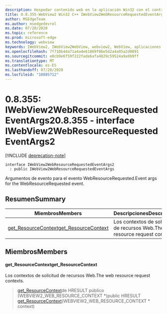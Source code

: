 ```yaml
---
description: Hospedar contenido web en la aplicación Win32 con el control Microsoft Edge WebView2
title: 0.8.355-WebView2 Win32 C++ IWebView2WebResourceRequestedEventArgs2
author: MSEdgeTeam
ms.author: msedgedevrel
ms.date: 07/20/2020
ms.topic: reference
ms.prod: microsoft-edge
ms.technology: webview
keywords: IWebView2, IWebView2WebView, webview2, WebView, aplicaciones Win32, Win32, Edge
ms.openlocfilehash: 7f710b4da71a4a4e61869f06e5d2a4a95a2d0891
ms.sourcegitcommit: e0cb9e6f59f222fade6afa4829c59524a9a9b9ff
ms.translationtype: MT
ms.contentlocale: es-ES
ms.lasthandoff: 07/20/2020
ms.locfileid: "10885712"
---
```

# <span data-ttu-id="a2799-104">0.8.355: IWebView2WebResourceRequestedEventArgs2</span><span class="sxs-lookup"><span data-stu-id="a2799-104">0.8.355 - interface IWebView2WebResourceRequestedEventArgs2</span></span> 

[!INCLUDE [deprecation-note](../../includes/deprecation-note.md)]

```
interface IWebView2WebResourceRequestedEventArgs2
  : public IWebView2WebResourceRequestedEventArgs
```

<span data-ttu-id="a2799-105">Argumentos de evento para el evento WebResourceRequested.</span><span class="sxs-lookup"><span data-stu-id="a2799-105">Event args for the WebResourceRequested event.</span></span>

## <span data-ttu-id="a2799-106">Resumen</span><span class="sxs-lookup"><span data-stu-id="a2799-106">Summary</span></span>

 <span data-ttu-id="a2799-107">Miembros</span><span class="sxs-lookup"><span data-stu-id="a2799-107">Members</span></span>                        | <span data-ttu-id="a2799-108">Descripciones</span><span class="sxs-lookup"><span data-stu-id="a2799-108">Descriptions</span></span>
--------------------------------|---------------------------------------------
[<span data-ttu-id="a2799-109">get_ResourceContext</span><span class="sxs-lookup"><span data-stu-id="a2799-109">get_ResourceContext</span></span>](#get_resourcecontext) | <span data-ttu-id="a2799-110">Los contextos de solicitud de recursos Web.</span><span class="sxs-lookup"><span data-stu-id="a2799-110">The web resource request contexts.</span></span>

## <span data-ttu-id="a2799-111">Miembros</span><span class="sxs-lookup"><span data-stu-id="a2799-111">Members</span></span>

#### <span data-ttu-id="a2799-112">get_ResourceContext</span><span class="sxs-lookup"><span data-stu-id="a2799-112">get_ResourceContext</span></span> 

<span data-ttu-id="a2799-113">Los contextos de solicitud de recursos Web.</span><span class="sxs-lookup"><span data-stu-id="a2799-113">The web resource request contexts.</span></span>

> <span data-ttu-id="a2799-114">[get_ResourceContext](#get_resourcecontext)de HRESULT público (WEBVIEW2_WEB_RESOURCE_CONTEXT \*)</span><span class="sxs-lookup"><span data-stu-id="a2799-114">public HRESULT [get_ResourceContext](#get_resourcecontext)(WEBVIEW2_WEB_RESOURCE_CONTEXT \* context)</span></span>

